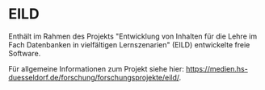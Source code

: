 # EILD
Enthält im Rahmen des Projekts "Entwicklung von Inhalten für die Lehre im Fach Datenbanken in vielfältigen Lernszenarien" (EILD) entwickelte freie Software.

Für allgemeine Informationen zum Projekt siehe hier: https://medien.hs-duesseldorf.de/forschung/forschungsprojekte/eild/.
